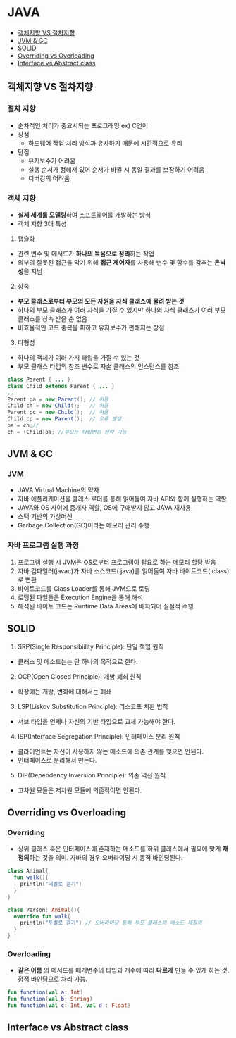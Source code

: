 # JAVA

- [객체지향 VS 절차지향](#객체지향-vs-절차지향)
- [JVM & GC](JVM-&-GC)
- [SOLID](SOLID)
- [Overriding vs Overloading](Overriding-vs-Overloading)
- [Interface vs Abstract class](Interface-vs-Abstract-class)

## 객체지향 VS 절차지향

### 절차 지향
- 순차적인 처리가 중요시되는 프로그래밍 ex) C언어
- 장점
  * 하드웨어 작업 처리 방식과 유사하기 때문에 시간적으로 유리
- 단점
  * 유지보수가 어려움
  * 실행 순서가 정해져 있어 순서가 바뀔 시 동일 결과를 보장하기 어려움
  * 디버깅의 어려움

### 객체 지향
- **실제 세계를 모델링**하여 소프트웨어를 개발하는 방식
- 객체 지향 3대 특성
1. 캡슐화
  + 관련 변수 및 메서드가 **하나의 묶음으로 정리**하는 작업
  + 외부의 잘못된 접근을 막기 위해 **접근 제어자**를 사용해 변수 및 함수를 감추는 **은닉성**을 지님
2. 상속
  + **부모 클래스로부터 부모의 모든 자원을 자식 클래스에 물려 받는 것**
  + 하나의 부모 클래스가 여러 자식을 가질 수 있지만 하나의 자식 클래스가 여러 부모 클래스를 상속 받을 순 없음
  + 비효율적인 코드 중복을 피하고 유지보수가 편해지는 장점
3. 다형성
  + 하나의 객체가 여러 가지 타입을 가질 수 있는 것
  + 부모 클래스 타입의 참조 변수로 자손 클래스의 인스턴스를 참조
``` java
class Parent { ... }
class Child extends Parent { ... }
...
Parent pa = new Parent(); // 허용
Child ch = new Child();   // 허용
Parent pc = new Child();  // 허용
Child cp = new Parent();  // 오류 발생.
pa = ch;//
ch = (Child)pa; //부모는 타입변환 생략 가능

```

## JVM & GC
### JVM
- JAVA Virtual Machine의 약자
- 자바 애플리케이션을 클래스 로더를 통해 읽어들여 자바 API와 함께 실행하는 역할
- JAVA와 OS 사이에 중개자 역할, OS에 구애받지 않고 JAVA 재사용
- 스택 기반의 가상머신
- Garbage Collection(GC)이라는 메모리 관리 수행

### 자바 프로그램 실행 과정
1. 프로그램 실행 시 JVM은 OS로부터 프로그램이 필요로 하는 메모리 할당 받음
2. 자바 컴파일러(javac)가 자바 소스코드(.java)를 읽어들여 자바 바이트코드(.class)로 변환
3. 바이트코드를 Class Loader를 통해 JVM으로 로딩
4. 로딩된 파일들은 Execution Engine을 통해 해석
5. 해석된 바이트 코드는 Runtime Data Areas에 배치되어 실질적 수행

## SOLID

1.	SRP(Single Responsibiility Principle): 단일 책임 원칙
  - 클래스 및 메소드는는 단 하나의 목적으로 한다.
2.	OCP(Open Closed Principle): 개방 폐쇠 원칙
  - 확장에는 개방, 변화에 대해서는 폐쇄
3.	LSP(Liskov Substitution Principle): 리소코프 치환 법칙
  - 서브 타입을 언제나 자신의 기반 타입으로 교체 가능해야 한다.
4.	ISP(Interface Segregation Principle): 인터페이스 분리 원칙
  - 클라이언트는 자신이 사용하지 않는 메소드에 의존 관계를 맺으면 안된다.
  - 인터페이스로 분리해서 만든다.
5.	DIP(Dependency Inversion Principle): 의존 역전 원칙
 - 고차원 묘듈은 저차원 모듈에 의존적이면 안된다.

## Overriding vs Overloading
### Overriding
- 상위 클래스 혹은 인터페이스에 존재하는 메소드를 하위 클래스에서 필요에 맞게 **재정의**하는 것을 의미. 자바의 경우 오버라이딩 시 동적 바인딩된다.

``` kotlin
class Animal{
  fun walk(){
    println("네발로 걷기")
  }
}

class Person: Animal(){
  override fun walk{
    println("두발로 걷기") // 오버라이딩 통해 부모 클래스의 메소드 재정의
  }
}
```
### Overloading
- **같은 이름** 의 메서드를 매개변수의 타입과 개수에 따라 **다르게** 만들 수 있게 하는 것. 정적 바인딩으로 처리 가능.

``` kotlin
fun function(val a: Int)
fun function(val b: String)
fun function(val c: Int, val d : Float)

```

## Interface vs Abstract class
